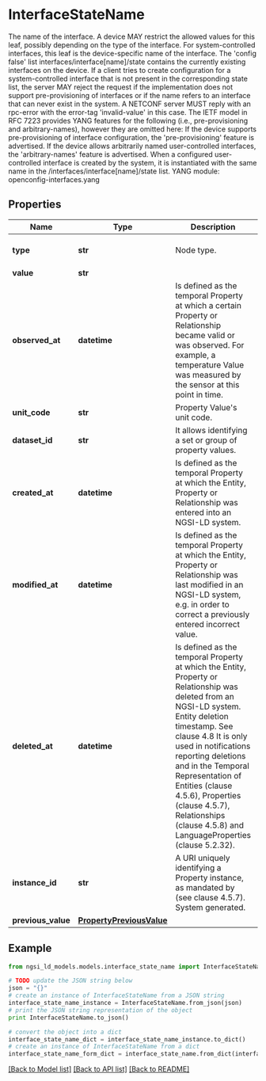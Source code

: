 # InterfaceStateName

The name of the interface.  A device MAY restrict the allowed values for this leaf, possibly depending on the type of the interface. For system-controlled interfaces, this leaf is the device-specific name of the interface. The 'config false' list interfaces/interface[name]/state contains the currently existing interfaces on the device.  If a client tries to create configuration for a system-controlled interface that is not present in the corresponding state list, the server MAY reject the request if the implementation does not support pre-provisioning of interfaces or if the name refers to an interface that can never exist in the system. A NETCONF server MUST reply with an rpc-error with the error-tag 'invalid-value' in this case.  The IETF model in RFC 7223 provides YANG features for the following (i.e., pre-provisioning and arbitrary-names), however they are omitted here:   If the device supports pre-provisioning of interface  configuration, the 'pre-provisioning' feature is  advertised.   If the device allows arbitrarily named user-controlled  interfaces, the 'arbitrary-names' feature is advertised.  When a configured user-controlled interface is created by the system, it is instantiated with the same name in the /interfaces/interface[name]/state list.  YANG module: openconfig-interfaces.yang 

## Properties

Name | Type | Description | Notes
------------ | ------------- | ------------- | -------------
**type** | **str** | Node type.  | [optional] [default to 'Property']
**value** | **str** |  | 
**observed_at** | **datetime** | Is defined as the temporal Property at which a certain Property or Relationship became valid or was observed. For example, a temperature Value was measured by the sensor at this point in time.  | [optional] 
**unit_code** | **str** | Property Value&#39;s unit code.  | [optional] 
**dataset_id** | **str** | It allows identifying a set or group of property values.  | [optional] 
**created_at** | **datetime** | Is defined as the temporal Property at which the Entity, Property or Relationship was entered into an NGSI-LD system.  | [optional] [readonly] 
**modified_at** | **datetime** | Is defined as the temporal Property at which the Entity, Property or Relationship was last modified in an NGSI-LD system, e.g. in order to correct a previously entered incorrect value.  | [optional] [readonly] 
**deleted_at** | **datetime** | Is defined as the temporal Property at which the Entity, Property or Relationship was deleted from an NGSI-LD system.  Entity deletion timestamp. See clause 4.8 It is only used in notifications reporting deletions and in the Temporal Representation of Entities (clause 4.5.6), Properties (clause 4.5.7), Relationships (clause 4.5.8) and LanguageProperties (clause 5.2.32).  | [optional] [readonly] 
**instance_id** | **str** | A URI uniquely identifying a Property instance, as mandated by (see clause 4.5.7). System generated.  | [optional] [readonly] 
**previous_value** | [**PropertyPreviousValue**](PropertyPreviousValue.md) |  | [optional] 

## Example

```python
from ngsi_ld_models.models.interface_state_name import InterfaceStateName

# TODO update the JSON string below
json = "{}"
# create an instance of InterfaceStateName from a JSON string
interface_state_name_instance = InterfaceStateName.from_json(json)
# print the JSON string representation of the object
print InterfaceStateName.to_json()

# convert the object into a dict
interface_state_name_dict = interface_state_name_instance.to_dict()
# create an instance of InterfaceStateName from a dict
interface_state_name_form_dict = interface_state_name.from_dict(interface_state_name_dict)
```
[[Back to Model list]](../README.md#documentation-for-models) [[Back to API list]](../README.md#documentation-for-api-endpoints) [[Back to README]](../README.md)



